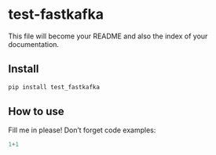 test-fastkafka
================

<!-- WARNING: THIS FILE WAS AUTOGENERATED! DO NOT EDIT! -->

This file will become your README and also the index of your
documentation.

## Install

``` sh
pip install test_fastkafka
```

## How to use

Fill me in please! Don’t forget code examples:

``` python
1+1
```
